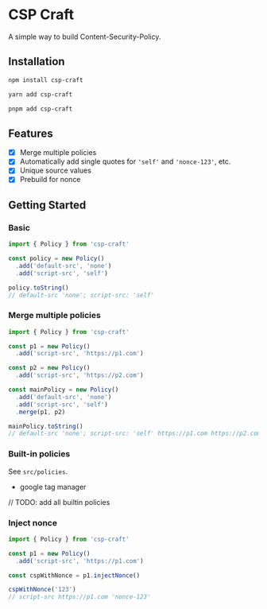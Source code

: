 # CSP Craft

A simple way to build Content-Security-Policy.

## Installation

```sh
npm install csp-craft
```

```sh
yarn add csp-craft
```

```sh
pnpm add csp-craft
```

## Features

- [x] Merge multiple policies
- [x] Automatically add single quotes for `'self'` and `'nonce-123'`, etc.
- [x] Unique source values
- [x] Prebuild for nonce

## Getting Started

### Basic

```js
import { Policy } from 'csp-craft'

const policy = new Policy()
  .add('default-src', 'none')
  .add('script-src', 'self')

policy.toString()
// default-src 'none'; script-src: 'self'
```

### Merge multiple policies

```js
import { Policy } from 'csp-craft'

const p1 = new Policy()
  .add('script-src', 'https://p1.com')

const p2 = new Policy()
  .add('script-src', 'https://p2.com')

const mainPolicy = new Policy()
  .add('default-src', 'none')
  .add('script-src', 'self')
  .merge(p1, p2)

mainPolicy.toString()
// default-src 'none'; script-src: 'self' https://p1.com https://p2.com
```

### Built-in policies

See `src/policies`.

- google tag manager

// TODO: add all builtin policies

### Inject nonce

```js
import { Policy } from 'csp-craft'

const p1 = new Policy()
  .add('script-src', 'https://p1.com')

const cspWithNonce = p1.injectNonce()

cspWithNonce('123')
// script-src https://p1.com 'nonce-123'
```

